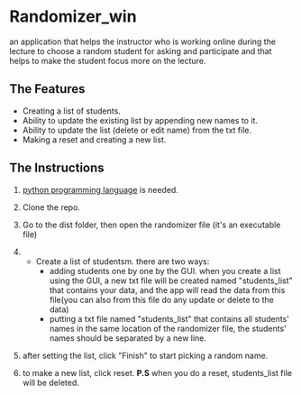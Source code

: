 # Randomizer_win

an application that helps the instructor who is working online during the lecture to choose a random student for asking and participate and that helps to make the student focus more on the lecture.

## The Features

* Creating a list of students.
* Ability to update the existing list by appending new names to it.
* Ability to update the list (delete or edit name) from the txt file.
* Making a reset and creating a new list.

## The Instructions

1. [python programming language](https://www.python.org/downloads/) is needed.
      
3. Clone the repo.

3. Go to the dist folder, then open the randomizer file (it's an executable file)

4. * Create a list of studentsm.
        there are two ways:
        + adding students one by one by the GUI.
    when you create a list using the GUI, a new txt file will be created named "students_list" that contains your data, and the app will read the data from this file(you can also from this file do any update or delete to the data)
        + putting a txt file named "students_list" that contains all students' names in the same location of the randomizer file,  the students' names should be separated by a new line. 
    
5. after setting the list, click "Finish" to start picking a random name.

6. to make a new list, click reset.
**P.S** when you do a reset, students_list file will be deleted.
